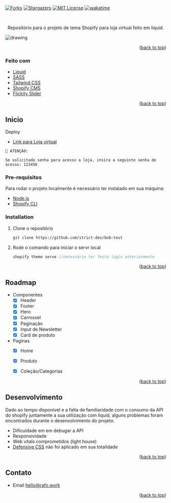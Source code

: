 <div id="top"></div>

[![Forks][forks-shield]][forks-url]
[![Stargazers][stars-shield]][stars-url]
[![MIT License][license-shield]][license-url]
[![wakatime](https://wakatime.com/badge/user/aeeb521c-202f-4de9-8652-0f194ec91690/project/908ffe94-4009-45cb-873b-4dd311522f3b.svg)](https://wakatime.com/badge/user/aeeb521c-202f-4de9-8652-0f194ec91690/project/908ffe94-4009-45cb-873b-4dd311522f3b)

<!-- PROJECT LOGO -->
<br />
<div align="center">

  <p align="center">
    Repositório para o projeto de tema Shopify para loja virtual feito em liquid.
</div>

<!-- ABOUT THE PROJECT -->

<img src="./docs/assets/app-demo.gif" alt="drawing" />


<p align="right">(<a href="#top">back to top</a>)</p>

### Feito com

- [Liquid](https://shopify.github.io/liquid/)
- [SASS](https://sass-lang.com/)
- [Tailwind CSS](https://tailwindcss.com/)
- [Shopify CMS](https://www.shopify.com/)
- [Flickity Slider](https://flickity.metafizzy.co/)


<p align="right">(<a href="#top">back to top</a>)</p>

<!-- GETTING STARTED -->

## Inicio

Deploy

- [Link para Loja virtual](https://ylusxl4roub8p1ng-66110390491.shopifypreview.com)

```
🤖 ATENÇÃO:

Se solicitado senha para acesso a loja, insira a seguinte senha de acesso: 123456

```

### Pre-requisitos

Para rodar o projeto localmente é necessário ter instalado em sua máquina:

- [Node.js](https://nodejs.org/en/)
- [Shopify CLI](https://shopify.dev/tools/cli)

### Installation

1. Clone o repositório
   ```sh
   git clone https://github.com/strict-dev/bob-test
   ```
2. Rode o comando para iniciar o servr local
   ```js
   shopify theme serve //necessário ter feito login anteriormente
   ```

<p align="right">(<a href="#top">back to top</a>)</p>

<!-- ROADMAP -->

## Roadmap

- Componentes
  - [x] Header
  - [x] Footer
  - [x] Hero
  - [x] Carrossel
  - [x] Paginação
  - [x] Input de Newsletter
  - [x] Card de produto

- Paginas
  - [x] Home
  - [x] Produto
  - [x] Coleção/Categorias


<p align="right">(<a href="#top">back to top</a>)</p>

## Desenvolvimento

Dado ao tempo disponível e a falta de familiaridade com o consumo da API do shopify juntamente a sua utilização com liquid, alguns problemas foram encontrados durante o desenvolvimento do projeto.

- Dificuldade em em debugar a API
- Responsividade
- Web vitals comprometidos (light house)
- [Defensive CSS](https://defensivecss.dev/) não foi aplicado em sua totalidade


<p align="right">(<a href="#top">back to top</a>)</p>

<!-- CONTACT -->

## Contato

- Email <a href="mailto:hello@rafo.work">hello@rafo.work</a>

<p align="right">(<a href="#top">back to top</a>)</p>

<!-- MARKDOWN LINKS & IMAGES -->
<!-- https://www.markdownguide.org/basic-syntax/#reference-style-links -->

[forks-shield]: https://img.shields.io/github/forks/strict-dev/bob-test.svg?style=for-the-badge
[forks-url]: https://github.com/strict-dev/bob-test/fork
[stars-shield]: https://img.shields.io/github/stars/strict-dev/bob-test.svg?style=for-the-badge
[stars-url]: https://github.com/strict-dev/bob-test/stargazers
[issues-shield]: https://img.shields.io/github/issues/strict-dev/bob-test.svg?style=for-the-badge
[issues-url]: https://github.com/strict-dev/bob-test/issues
[license-shield]: https://img.shields.io/github/license/strict-dev/bob-test.svg?style=for-the-badge
[license-url]: https://github.com/strict-dev/bob-test/blob/main/LICENSE.txt
[product-screenshot]: docs/assets/app-demo.gif
